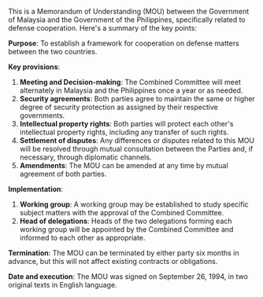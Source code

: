 This is a Memorandum of Understanding (MOU) between the Government of Malaysia and the Government of the Philippines, specifically related to defense cooperation. Here's a summary of the key points:

**Purpose**: To establish a framework for cooperation on defense matters between the two countries.

**Key provisions**:

1. **Meeting and Decision-making**: The Combined Committee will meet alternately in Malaysia and the Philippines once a year or as needed.
2. **Security agreements**: Both parties agree to maintain the same or higher degree of security protection as assigned by their respective governments.
3. **Intellectual property rights**: Both parties will protect each other's intellectual property rights, including any transfer of such rights.
4. **Settlement of disputes**: Any differences or disputes related to this MOU will be resolved through mutual consultation between the Parties and, if necessary, through diplomatic channels.
5. **Amendments**: The MOU can be amended at any time by mutual agreement of both parties.

**Implementation**:

1. **Working group**: A working group may be established to study specific subject matters with the approval of the Combined Committee.
2. **Head of delegations**: Heads of the two delegations forming each working group will be appointed by the Combined Committee and informed to each other as appropriate.

**Termination**: The MOU can be terminated by either party six months in advance, but this will not affect existing contracts or obligations.

**Date and execution**: The MOU was signed on September 26, 1994, in two original texts in English language.